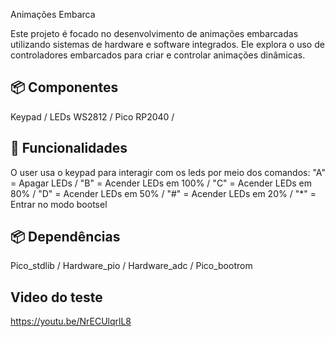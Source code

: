 Animações Embarca

Este projeto é focado no desenvolvimento de animações embarcadas utilizando sistemas de hardware e software integrados. Ele explora o uso de controladores embarcados para criar e controlar animações dinâmicas.

## 📦 Componentes

Keypad / 
LEDs WS2812 / 
Pico RP2040 / 

## 📖 Funcionalidades

O user usa o keypad para interagir com os leds por meio dos comandos:
"A" = Apagar LEDs / 
"B" = Acender LEDs em 100% / 
"C" = Acender LEDs em 80% / 
"D" = Acender LEDs em 50% / 
"#" = Acender LEDs em 20% / 
"*"  = Entrar no modo bootsel

## 📦 Dependências

Pico_stdlib / 
Hardware_pio / 
Hardware_adc / 
Pico_bootrom

## Video do teste

https://youtu.be/NrECUlqrlL8

